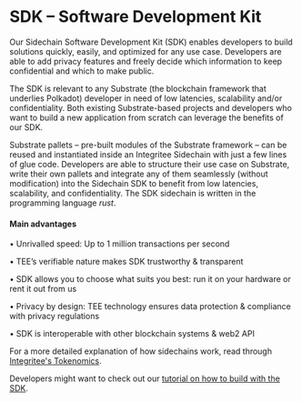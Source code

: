 # SDK – Software Development Kit

Our Sidechain Software Development Kit (SDK) enables developers to build solutions quickly, easily, and optimized for any use case. Developers are able to add privacy features and freely decide which information to keep confidential and which to make public.​

The SDK is relevant to any Substrate (the blockchain framework that underlies Polkadot) developer in need of low latencies, scalability and/or confidentiality. Both existing Substrate-based projects and developers who want to build a new application from scratch can leverage the benefits of our SDK.​

Substrate pallets – pre-built modules of the Substrate framework – can be reused and instantiated inside an Integritee Sidechain with just a few lines of glue code. Developers are able to structure their use case on Substrate, write their own pallets and integrate any of them seamlessly (without modification) into the Sidechain SDK to benefit from low latencies, scalability, and confidentiality. The SDK sidechain is written in the programming language _rust_.​

#### Main advantages

• Unrivalled speed: Up to 1 million transactions per second​

• TEE’s verifiable nature makes SDK trustworthy & transparent

• SDK allows you to choose what suits you best: run it on your hardware or rent it out from us​

• Privacy by design: TEE technology ensures data protection & compliance with privacy regulations​

• SDK is interoperable with other blockchain systems & web2 API​



For a more detailed explanation of how sidechains work, read through [Integritee's Tokenomics](https://uploads-ssl.webflow.com/60c21bdfde439ba700ea5c56/60e6b16b0d252defda72fe07\_Integritee%20AG%20Token%20Economics\_2021.pdf).

Developers might want to check out our [tutorial on how to build with the SDK](https://www.youtube.com/watch?v=yHlSUevPvH0\&list=PLp0\_ueXY\_enX6S5sogeo7GHD1BXTLj5Xr\&index=33).
